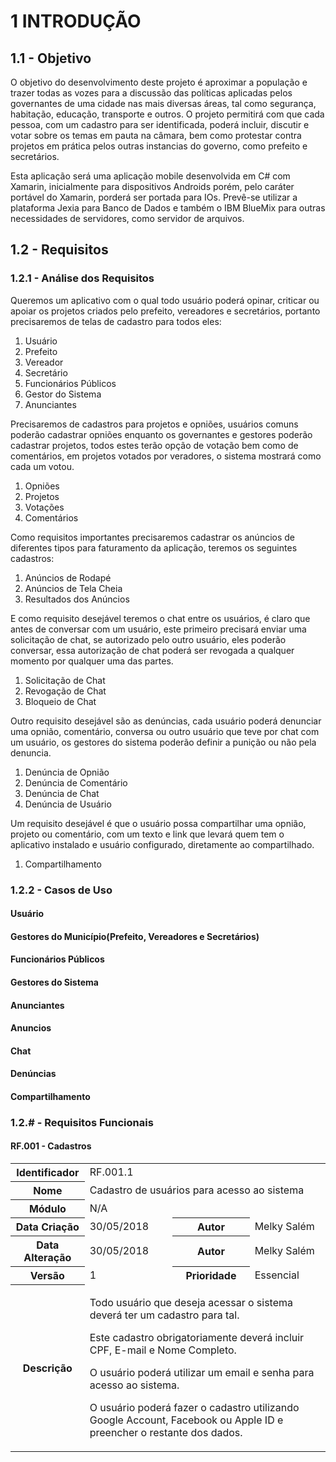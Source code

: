 # 1 INTRODUÇÃO
## 1.1 - Objetivo
O objetivo do desenvolvimento deste projeto é aproximar a população e trazer todas as vozes para a discussão das políticas aplicadas pelos governantes de uma cidade nas mais diversas áreas, tal como segurança, habitação, educação, transporte e outros. O projeto permitirá com que cada pessoa, com um cadastro para ser identificada, poderá incluir, discutir e votar sobre os temas em pauta na câmara, bem como protestar contra projetos em prática pelos outras instancias do governo, como prefeito e secretários.

Esta aplicação será uma aplicação mobile desenvolvida em C# com Xamarin, inicialmente para dispositivos Androids porém, pelo caráter portável do Xamarin, porderá ser portada para IOs. Prevê-se utilizar a plataforma Jexia para Banco de Dados e também o IBM BlueMix para outras necessidades de servidores, como servidor de arquivos.

## 1.2 - Requisitos
### 1.2.1 - Análise dos Requisitos
Queremos um aplicativo com o qual todo usuário poderá opinar, criticar ou apoiar os projetos criados pelo prefeito, vereadores e secretários, portanto precisaremos de telas de cadastro para todos eles:
1. Usuário
1. Prefeito
1. Vereador
1. Secretário
1. Funcionários Públicos
1. Gestor do Sistema
1. Anunciantes

Precisaremos de cadastros para projetos e opniões, usuários comuns poderão cadastrar opniões enquanto os governantes e gestores poderão cadastrar projetos, todos estes terão opção de votação bem como de comentários, em projetos votados por veradores, o sistema mostrará como cada um votou.
1. Opniões
1. Projetos
1. Votações
1. Comentários

Como requisitos importantes precisaremos cadastrar os anúncios de diferentes tipos para faturamento da aplicação, teremos os seguintes cadastros:
1. Anúncios de Rodapé
1. Anúncios de Tela Cheia
1. Resultados dos Anúncios

E como requisito desejável teremos o chat entre os usuários, é claro que antes de conversar com um usuário, este primeiro precisará enviar uma solicitação de chat, se autorizado pelo outro usuário, eles poderão conversar, essa autorização de chat poderá ser revogada a qualquer momento por qualquer uma das partes.
1. Solicitação de Chat
1. Revogação de Chat
1. Bloqueio de Chat

Outro requisito desejável são as denúncias, cada usuário poderá denunciar uma opnião, comentário, conversa ou outro usuário que teve por chat com um usuário, os gestores do sistema poderão definir a punição ou não pela denuncia.
1. Denúncia de Opnião
1. Denúncia de Comentário
1. Denúncia de Chat
1. Denúncia de Usuário

Um requisito desejável é que o usuário possa compartilhar uma opnião, projeto ou comentário, com um texto e link que levará quem tem o aplicativo instalado e usuário configurado, diretamente ao compartilhado.
1. Compartilhamento

### 1.2.2 - Casos de Uso
#### Usuário
#### Gestores do Município(Prefeito, Vereadores e Secretários)
#### Funcionários Públicos
#### Gestores do Sistema
#### Anunciantes
#### Anuncios
#### Chat
#### Denúncias
#### Compartilhamento


### 1.2.# - Requisitos Funcionais
#### RF.001 - Cadastros
<table>
  <tr>
    <th>Identificador</th>
    <td colspan="3">RF.001.1</td>
  </tr>
  <tr>
    <th>Nome</th>
    <td colspan="3">Cadastro de usuários para acesso ao sistema</td>
  </tr>
    <th>Módulo</th>
    <td colspan="3">N/A</td>
  </tr>
    <th>Data Criação</th>
    <td>30/05/2018</td>
    <th>Autor</th>
    <td>Melky Salém</td>
  </tr>
  </tr>
    <th>Data Alteração</th>
    <td>30/05/2018</td>
    <th>Autor</th>
    <td>Melky Salém</td>
  </tr>
  </tr>
    <th>Versão</th>
    <td>1</td>
    <th>Prioridade</th>
    <td>Essencial</td>
  </tr>
  <tr>
    <th>Descrição</th>
    <td colspan="3">
      <p>Todo usuário que deseja acessar o sistema deverá ter um cadastro para tal.</p>
      <p>Este cadastro obrigatoriamente deverá incluir CPF, E-mail e Nome Completo.</p>     
      <p>O usuário poderá utilizar um email e senha para acesso ao sistema.</p>
      <p>O usuário poderá fazer o cadastro utilizando Google Account, Facebook ou Apple ID e preencher o restante dos dados.</p>
    </td>
</table>

